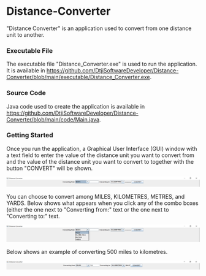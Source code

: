 # Distance-Converter
"Distance Converter" is an application used to convert from one distance unit to another.

### Executable File

The executable file "Distance_Converter.exe" is used to run the application. It is available in
https://github.com/DtjiSoftwareDeveloper/Distance-Converter/blob/main/executable/Distance_Converter.exe.

### Source Code

Java code used to create the application is available in
https://github.com/DtjiSoftwareDeveloper/Distance-Converter/blob/main/code/Main.java.

### Getting Started

Once you run the application, a Graphical User Interface (GUI) window with a text field to enter the value of the distance unit you want to 
convert from and the value of the distance unit you want to convert to together with the button "CONVERT" will be shown.

![Getting Started](https://github.com/DtjiSoftwareDeveloper/Distance-Converter/blob/main/images/Getting%20Started.png)

You can choose to convert among MILES, KILOMETRES, METRES, and YARDS. Below shows what appears when you click any of the combo boxes (either 
the one next to "Converting from:" text or the one next to "Converting to:" text.

![Choose Distance Unit](https://github.com/DtjiSoftwareDeveloper/Distance-Converter/blob/main/images/Choose%20Distance%20Unit.png)

Below shows an example of converting 500 miles to kilometres.

![Conversion Example](https://github.com/DtjiSoftwareDeveloper/Distance-Converter/blob/main/images/Conversion%20Example.png)
